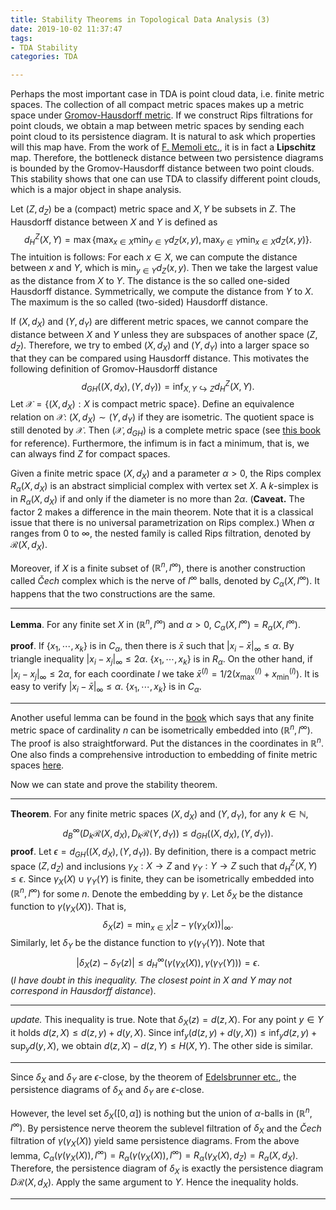 ```yaml
---
title: Stability Theorems in Topological Data Analysis (3)
date: 2019-10-02 11:37:47
tags:
- TDA Stability
categories: TDA

---
```


Perhaps the most important case in TDA is point cloud data, i.e. finite metric spaces. The collection of all compact metric spaces makes up a metric space under [Gromov-Hausdorff metric]([https://en.wikipedia.org/wiki/Gromov%E2%80%93Hausdorff_convergence](https://en.wikipedia.org/wiki/Gromov–Hausdorff_convergence)). If we construct Rips filtrations for point clouds,  we obtain a map between metric spaces by sending each point cloud to its persistence diagram. It is natural to ask which properties will this map have. From the work of [F. Memoli etc.](http://fodava.gatech.edu/files/reports/FODAVA-09-24.pdf), it is in fact a **Lipschitz** map. Therefore, the bottleneck distance between two persistence diagrams is bounded by the Gromov-Hausdorff distance between two point clouds. This stability shows that one can use TDA to classify different point clouds, which is a major object in shape analysis.

Let $(Z,d_Z)$ be a (compact) metric space and $X,Y$ be subsets in $Z$. The Hausdorff distance between $X$ and $Y$ is defined as
$$
d_H^Z(X,Y)=\max\{\max_{x\in X}\min_{y\in Y}d_Z(x,y),\max_{y\in Y}\min_{x\in X}d_Z(x,y)\}.
$$
The intuition is follows: For each $x\in X$, we can compute the distance between $x$ and $Y$, which is $\min_{y\in Y}d_Z(x,y)$. Then we take the largest value as the distance from $X$ to $Y$. The distance is the so called one-sided Hausdorff distance. Symmetrically, we compute the distance from $Y$ to $X$. The maximum is the so called (two-sided) Hausdorff distance.

<!--more-->

If $(X,d_X)$ and $(Y,d_Y)$ are different metric spaces, we cannot compare the distance between $X$ and $Y$ unless they are subspaces of another space $(Z,d_Z)$. Therefore, we try to embed $(X,d_X)$ and $(Y,d_Y)$ into a larger space so that they can be compared using Hausdorff distance. This motivates the following definition of Gromov-Hausdorff distance    
$$
d_{GH}((X,d_X),(Y,d_Y))=\inf_{X,Y\hookrightarrow Z}d_H^Z(X,Y).
$$
Let $\mathcal{X}=\{(X,d_X):X\text{ is compact metric space}\}$. Define an equivalence relation on $\mathcal{X}$: $(X,d_X)\sim(Y,d_Y)$ if they are isometric. The quotient space is still denoted by $\mathcal{X}$. Then $(\mathcal{X},d_{GH})$ is a complete metric space (see [this book](https://www.amazon.com/Course-Metric-Geometry-Dmitri-Burago/dp/0821821296) for reference). Furthermore, the infimum is in fact a minimum, that is, we can always find $Z$ for compact spaces.

Given a finite metric space $(X,d_X)$ and a parameter $\alpha>0$, the Rips complex $R_\alpha(X,d_X)$ is an abstract simplicial complex with vertex set $X$. A $k$-simplex is in $R_\alpha(X,d_X)$ if and only if the diameter is no more than $2\alpha$. (**Caveat.** The factor 2 makes a difference in the main theorem. Note that it is a classical issue that there is no universal parametrization on Rips complex.) When $\alpha$ ranges from $0$ to $\infty$, the nested family is called Rips filtration, denoted by $\mathcal{R}(X,d_X)$.

Moreover, if $X$ is a finite subset of $(\mathbb{R}^n,l^\infty)$, there is another construction called $\check{C}ech$ complex which is the nerve of $l^\infty$ balls, denoted by $C_\alpha(X,l^\infty)$. It happens that the two constructions are the same.

-----

**Lemma**. For any finite set $X$ in $(\mathbb{R}^n,l^\infty)$ and $\alpha>0$, $C_\alpha(X,l^\infty)=R_\alpha(X,l^\infty)$.

**proof**. If $\{x_1,\cdots,x_k\}$ is in $C_\alpha$, then there is $\bar{x}$ such that  $|x_i-\bar{x}|_\infty\le \alpha$. By triangle inequality $|x_i-x_j|_\infty\le 2\alpha$. $\{x_1,\cdots,x_k\}$ is in $R_\alpha$. On the other hand, if $|x_i-x_j|_\infty\le 2\alpha$, for each coordinate $l$ we take $\bar{x}^{(l)}=1/2(x^{(l)}_{\max}+x^{(l)}_{\min})$. It is easy to verify $|x_i-\bar{x}|_\infty\le \alpha$. $\{x_1,\cdots,x_k\}$ is in $C_\alpha$.

------

Another useful lemma can be found in the [book](https://www.amazon.com/Course-Metric-Geometry-Dmitri-Burago/dp/0821821296) which says that any finite metric space of cardinality $n$ can be isometrically embedded into $(\mathbb{R}^n,l^\infty)$. The proof is also straightforward. Put the distances in the coordinates in $\mathbb{R}^n$. One also finds a comprehensive introduction to embedding of finite metric spaces [here](https://sites.cs.ucsb.edu/~suri/cs235/MatousekMetric.pdf).

Now we can state and prove the stability theorem.

------

**Theorem**. For any finite metric spaces $(X,d_X)$ and $(Y,d_Y)$, for any $k\in \mathbb{N}$, 
$$
d^\infty_B(D_k\mathcal{R}(X,d_X),D_k\mathcal{R}(Y,d_Y))\le d_{GH}((X,d_X),(Y,d_Y)).
$$
**proof**. Let $\epsilon=d_{GH}((X,d_X),(Y,d_Y))$. By definition, there is a compact metric space $(Z,d_Z)$ and inclusions $\gamma_X:X\to Z$ and $\gamma_Y:Y\to Z$ such that $d_H^Z(X,Y)\le \epsilon$. Since $\gamma_X(X)\cup\gamma_Y(Y)$ is finite, they can be isometrically embedded into $(\mathbb{R}^n,l^\infty)$ for some $n$. Denote the embedding by $\gamma$. Let $\delta_X$ be the distance function to $\gamma(\gamma_X(X))$. That is,  
$$
\delta_X(z)=\min_{x\in X}|z-\gamma(\gamma_X(x))|_\infty.
$$
Similarly, let $\delta_Y$ be the distance function to $\gamma(\gamma_Y(Y))$. Note that
$$
|\delta_X(z)-\delta_Y(z)|\le d_H^\infty(\gamma(\gamma_X(X)),\gamma(\gamma_Y(Y)))=\epsilon.
$$
(*I have doubt in this inequality. The closest point in $X$ and $Y$ may not correspond in Hausdorff distance*).

----

*update.* This inequality is true. Note that $\delta_X(z)=d(z,X)$. For any point $y\in Y$ it holds $d(z,X)\le d(z,y)+d(y,X)$. Since $\inf_y(d(z,y)+d(y,X))\le \inf_yd(z,y)+\sup_yd(y,X)$, we obtain $d(z,X)-d(z,Y)\le H(X,Y)$. The other side is similar.

---



Since $\delta_X$ and $\delta_Y$ are $\epsilon$-close, by the theorem of [Edelsbrunner etc.](https://link.springer.com/article/10.1007%2Fs00454-006-1276-5), the persistence diagrams of $\delta_X$ and $\delta_Y$ are $\epsilon$-close.

However, the level set $\delta_X([0,\alpha])$ is nothing but the union of $\alpha$-balls in $(\mathbb{R}^n,l^\infty)$. By persistence nerve theorem the sublevel filtration of $\delta_X$ and the $\check{C}ech$ filtration of $\gamma(\gamma_X(X))$ yield same persistence diagrams. From the above lemma, $C_\alpha(\gamma(\gamma_X(X)),l^\infty)=R_\alpha(\gamma(\gamma_X(X)),l^\infty)=R_\alpha(\gamma_X(X),d_Z)=R_\alpha(X,d_X)$. Therefore, the persistence diagram of $\delta_X$ is exactly the persistence diagram $D\mathcal{R}(X,d_X)$. Apply the same argument to $Y$. Hence the inequality holds.

------

